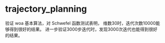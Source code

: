 # trajectory_planning
验证 woa 基本算法，对 Schwefel 函数测试表明， 维数30时，迭代次数10000能够得到很好的结果。
进一步验证3000步迭代时，发现3000次迭代也能得到很好的结果。
